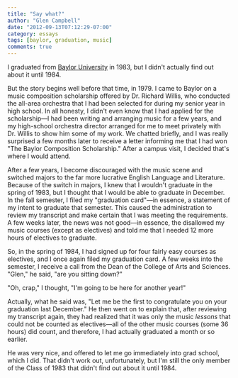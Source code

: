 ```yaml
---
title: "Say what?"
author: "Glen Campbell"
date: "2012-09-13T07:12:29-07:00"
category: essays
tags: [baylor, graduation, music]
comments: true
---
```


I graduated from [Baylor University](http://www.baylor.edu) in 1983, but I didn't actually find out about it until 1984.

But the story begins well before that time, in 1979. I came to Baylor on a music composition scholarship offered by Dr. Richard Willis, who conducted the all-area orchestra that I had been selected for during my senior year in high school. In all honesty, I didn't even know that I had applied for the scholarship&mdash;I had been writing and arranging music for a few years, and my high-school orchestra director arranged for me to meet privately with Dr. Willis to show him some of my work. We chatted briefly, and I was really surprised a few months later to receive a letter informing me that I had won "The Baylor Composition Scholarship." After a campus visit, I decided that's where I would attend.

After a few years, I become discouraged with the music scene and switched majors to the far more lucrative English Language and Literature. Because of the switch in majors, I knew that I wouldn't graduate in the spring of 1983, but I thought that I would be able to graduate in December. In the fall semester, I filed my "graduation card"&mdash;in essence, a statement of my intent to graduate that semester.  This caused the administration to review my transcript and make certain that I was meeting the requirements. A few weeks later, the news was not good&mdash;in essence, the disallowed my music courses (except as electives) and told me that I needed 12 more hours of electives to graduate.

So, in the spring of 1984, I had signed up for four fairly easy courses as electives, and I once again filed my graduation card. A few weeks into the semester, I receive a call from the Dean of the College of Arts and Sciences. "Glen," he said, "are you sitting down?"

"Oh, crap," I thought, "I'm going to be here for another year!"

Actually, what he said was, "Let me be the first to congratulate you on your graduation last December." He then went on to explain that, after reviewing my transcript again, they had realized that it was only the music _lessons_ that could not be counted as electives&mdash;all of the other music courses (some 36 hours) did count, and therefore, I had actually graduated a month or so earlier.

He was very nice, and offered to let me go immediately into grad school, which I did. That didn't work out, unfortunately, but I'm still the only member of the Class of 1983 that didn't find out about it until 1984.
